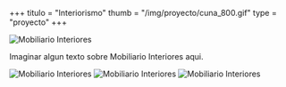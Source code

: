 +++
titulo = "Interiorismo"
thumb = "/img/proyecto/cuna_800.gif"
type = "proyecto"
+++

![Mobiliario Interiores](/img/proyecto/aparador_600.gif)

Imaginar algun texto sobre Mobiliario Interiores aqui.

![Mobiliario Interiores](/img/proyecto/cuna_800.gif)
![Mobiliario Interiores](/img/proyecto/mesita_800.gif)
![Mobiliario Interiores](/img/proyecto/mueble-bano_600.gif)
